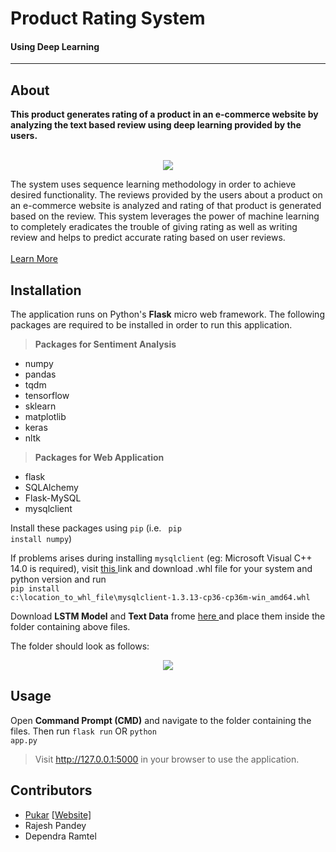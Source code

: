 # Product Rating System
#### Using Deep Learning
<hr>

## About
__This product generates rating of a product in an e-commerce website by analyzing the text based review using deep learning provided by the users.__ <br><br>
<p align="center"> <img src="https://github.com/xitish/Product-Rating/blob/master/static/aa.gif"></p>

The system uses sequence learning methodology in order to achieve desired functionality. The reviews provided by the users about a product on an e-commerce website is analyzed and rating of that product is generated based on the review. This system leverages the power of machine learning to completely eradicates the trouble of giving rating as well as writing review and helps to predict accurate rating based on user reviews. <br><br>
<a href="https://drive.google.com/file/d/15NL7WCjxYIbqRguM62V44d2FwRiwrv2X/view?usp=sharing" > Learn More </a>

## Installation
The application runs on Python's __Flask__ micro  web framework. The following packages are required to be installed in order to run this application.
> __Packages for Sentiment Analysis__
  - numpy
  - pandas
  - tqdm
  - tensorflow
  - sklearn
  - matplotlib
  - keras
  - nltk
  
  > __Packages for Web Application__
  - flask
  - SQLAlchemy
  - Flask-MySQL
  - mysqlclient
  
Install these packages using <code>pip</code> (i.e. <code> pip install numpy</code>)

If problems arises during installing <code>mysqlclient</code> (eg: Microsoft Visual C++ 14.0 is required), visit <a href="https://www.lfd.uci.edu/~gohlke/pythonlibs/#mysqlclient">this </a> link and download .whl file for your system and python version and run <br>
<code>pip install c:\location_to_whl_file\mysqlclient‑1.3.13‑cp36‑cp36m‑win_amd64.whl</code>

Download __LSTM Model__ and __Text Data__ frome <a href="https://drive.google.com/drive/folders/1M5-5ITbUmj2BA8fUfMDkBG7OiSJLTMKq?usp=sharing"> here </a>and place them inside the folder containing above files.

The folder should look as follows:
<p align="center"> <img src="https://github.com/xitish/Product-Rating/blob/master/static/a.jpg"></p>

## Usage
Open __Command Prompt (CMD)__ and navigate to the folder containing the files. Then run
<code>flask run</code>
OR
<code>python app.py</code>

> Visit http://127.0.0.1:5000 in your browser to use the application.


## Contributors
- <a href="https://github.com/xitish">Pukar</a> <a href="https://pukarg.com.np"> [Website] </a>
- Rajesh Pandey
- Dependra Ramtel
